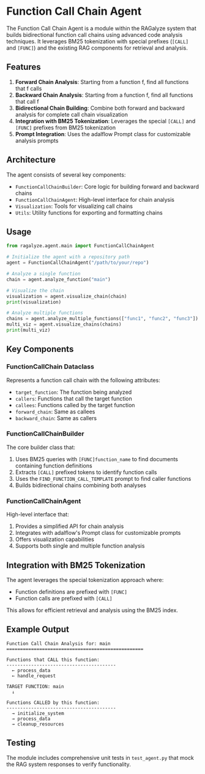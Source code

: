 # Function Call Chain Agent

The Function Call Chain Agent is a module within the RAGalyze system that builds bidirectional function call chains using advanced code analysis techniques. It leverages BM25 tokenization with special prefixes (`[CALL]` and `[FUNC]`) and the existing RAG components for retrieval and analysis.

## Features

1. **Forward Chain Analysis**: Starting from a function f, find all functions that f calls
2. **Backward Chain Analysis**: Starting from a function f, find all functions that call f
3. **Bidirectional Chain Building**: Combine both forward and backward analysis for complete call chain visualization
4. **Integration with BM25 Tokenization**: Leverages the special `[CALL]` and `[FUNC]` prefixes from BM25 tokenization
5. **Prompt Integration**: Uses the adalflow Prompt class for customizable analysis prompts

## Architecture

The agent consists of several key components:

- `FunctionCallChainBuilder`: Core logic for building forward and backward chains
- `FunctionCallChainAgent`: High-level interface for chain analysis
- `Visualization`: Tools for visualizing call chains
- `Utils`: Utility functions for exporting and formatting chains

## Usage

```python
from ragalyze.agent.main import FunctionCallChainAgent

# Initialize the agent with a repository path
agent = FunctionCallChainAgent("/path/to/your/repo")

# Analyze a single function
chain = agent.analyze_function("main")

# Visualize the chain
visualization = agent.visualize_chain(chain)
print(visualization)

# Analyze multiple functions
chains = agent.analyze_multiple_functions(["func1", "func2", "func3"])
multi_viz = agent.visualize_chains(chains)
print(multi_viz)
```

## Key Components

### FunctionCallChain Dataclass

Represents a function call chain with the following attributes:
- `target_function`: The function being analyzed
- `callers`: Functions that call the target function
- `callees`: Functions called by the target function
- `forward_chain`: Same as callees
- `backward_chain`: Same as callers

### FunctionCallChainBuilder

The core builder class that:
1. Uses BM25 queries with `[FUNC]function_name` to find documents containing function definitions
2. Extracts `[CALL]` prefixed tokens to identify function calls
3. Uses the `FIND_FUNCTION_CALL_TEMPLATE` prompt to find caller functions
4. Builds bidirectional chains combining both analyses

### FunctionCallChainAgent

High-level interface that:
1. Provides a simplified API for chain analysis
2. Integrates with adalflow's Prompt class for customizable prompts
3. Offers visualization capabilities
4. Supports both single and multiple function analysis

## Integration with BM25 Tokenization

The agent leverages the special tokenization approach where:
- Function definitions are prefixed with `[FUNC]`
- Function calls are prefixed with `[CALL]`

This allows for efficient retrieval and analysis using the BM25 index.

## Example Output

```
Function Call Chain Analysis for: main
==================================================

Functions that CALL this function:
----------------------------------------
  ← process_data
  ← handle_request

TARGET FUNCTION: main
  ↓

Functions CALLED by this function:
----------------------------------------
  → initialize_system
  → process_data
  → cleanup_resources
```

## Testing

The module includes comprehensive unit tests in `test_agent.py` that mock the RAG system responses to verify functionality.